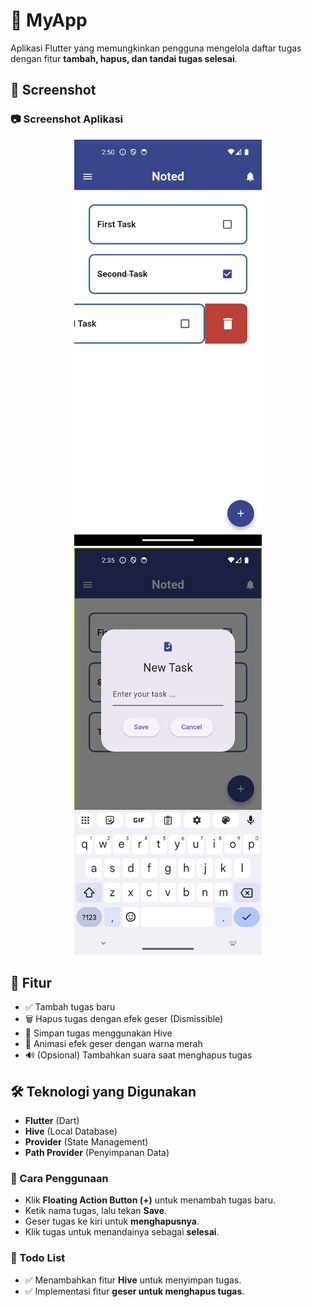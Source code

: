 # 📌 MyApp

Aplikasi Flutter yang memungkinkan pengguna mengelola daftar tugas dengan fitur **tambah, hapus, dan tandai tugas selesai**.

## 📸 Screenshot

### 📷 Screenshot Aplikasi  

<p align="center">
  <img src="assets/image/home_page.png" alt="Screenshot 1" width="300"/>
  <img src="assets/image/new_task.png" alt="Screenshot 2" width="300"/>
</p>


## 🚀 Fitur
- ✅ Tambah tugas baru  
- 🗑️ Hapus tugas dengan efek geser (Dismissible)  
- 💾 Simpan tugas menggunakan Hive  
- 🎨 Animasi efek geser dengan warna merah  
- 🔊 (Opsional) Tambahkan suara saat menghapus tugas  

## 🛠️ Teknologi yang Digunakan
- **Flutter** (Dart)
- **Hive** (Local Database)
- **Provider** (State Management)
- **Path Provider** (Penyimpanan Data)

### 📌 Cara Penggunaan

- Klik **Floating Action Button (+)** untuk menambah tugas baru.  
- Ketik nama tugas, lalu tekan **Save**.  
- Geser tugas ke kiri untuk **menghapusnya**.  
- Klik tugas untuk menandainya sebagai **selesai**.  

### 📝 Todo List

- ✅ Menambahkan fitur **Hive** untuk menyimpan tugas.  
- ✅ Implementasi fitur **geser untuk menghapus tugas**.
